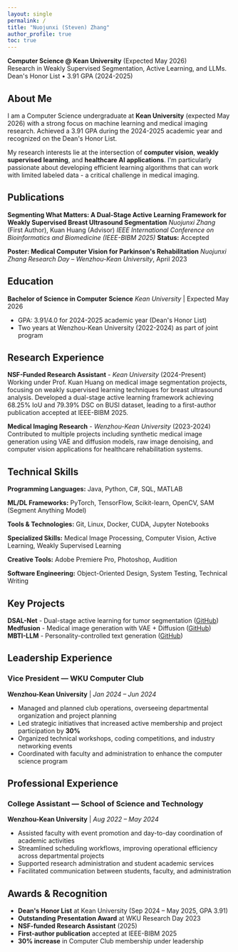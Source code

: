 ```yaml
---
layout: single
permalink: /
title: "Nuojunxi (Steven) Zhang"
author_profile: true
toc: true
---
```


**Computer Science @ Kean University** (Expected May 2026)  
Research in Weakly Supervised Segmentation, Active Learning, and LLMs.  
Dean's Honor List • 3.91 GPA (2024-2025)

## About Me

I am a Computer Science undergraduate at **Kean University** (expected May 2026) with a strong focus on machine learning and medical imaging research. Achieved a 3.91 GPA during the 2024-2025 academic year and recognized on the Dean's Honor List.

My research interests lie at the intersection of **computer vision**, **weakly supervised learning**, and **healthcare AI applications**. I'm particularly passionate about developing efficient learning algorithms that can work with limited labeled data - a critical challenge in medical imaging.

## Publications

**Segmenting What Matters: A Dual-Stage Active Learning Framework for Weakly Supervised Breast Ultrasound Segmentation**
*Nuojunxi Zhang* (First Author), Kuan Huang (Advisor)
*IEEE International Conference on Bioinformatics and Biomedicine (IEEE-BIBM 2025)*
**Status:** Accepted

**Poster: Medical Computer Vision for Parkinson's Rehabilitation**
*Nuojunxi Zhang*
*Research Day – Wenzhou-Kean University*, April 2023

## Education

**Bachelor of Science in Computer Science**
*Kean University* | Expected May 2026
- GPA: 3.91/4.0 for 2024-2025 academic year (Dean's Honor List)
- Two years at Wenzhou-Kean University (2022-2024) as part of joint program

## Research Experience

**NSF-Funded Research Assistant** - *Kean University* (2024-Present)
Working under Prof. Kuan Huang on medical image segmentation projects, focusing on weakly supervised learning techniques for breast ultrasound analysis. Developed a dual-stage active learning framework achieving 68.25% IoU and 79.39% DSC on BUSI dataset, leading to a first-author publication accepted at IEEE-BIBM 2025.

**Medical Imaging Research** - *Wenzhou-Kean University* (2023-2024)
Contributed to multiple projects including synthetic medical image generation using VAE and diffusion models, raw image denoising, and computer vision applications for healthcare rehabilitation systems.

## Technical Skills

**Programming Languages:** Java, Python, C#, SQL, MATLAB

**ML/DL Frameworks:** PyTorch, TensorFlow, Scikit-learn, OpenCV, SAM (Segment Anything Model)

**Tools & Technologies:** Git, Linux, Docker, CUDA, Jupyter Notebooks

**Specialized Skills:** Medical Image Processing, Computer Vision, Active Learning, Weakly Supervised Learning

**Creative Tools:** Adobe Premiere Pro, Photoshop, Audition

**Software Engineering:** Object-Oriented Design, System Testing, Technical Writing

## Key Projects

**DSAL-Net** - Dual-stage active learning for tumor segmentation ([GitHub](https://github.com/Steven-ZN/DSAL-Net))  
**Medfusion** - Medical image generation with VAE + Diffusion ([GitHub](https://github.com/Steven-ZN/Medfusion_Fake_Image))  
**MBTI-LLM** - Personality-controlled text generation ([GitHub](https://github.com/Steven-ZN/MBTI-LLM))

## Leadership Experience

### Vice President — WKU Computer Club
**Wenzhou-Kean University** | *Jan 2024 – Jun 2024*

- Managed and planned club operations, overseeing departmental organization and project planning
- Led strategic initiatives that increased active membership and project participation by **30%**
- Organized technical workshops, coding competitions, and industry networking events
- Coordinated with faculty and administration to enhance the computer science program

## Professional Experience

### College Assistant — School of Science and Technology
**Wenzhou-Kean University** | *Aug 2022 – May 2024*

- Assisted faculty with event promotion and day-to-day coordination of academic activities
- Streamlined scheduling workflows, improving operational efficiency across departmental projects
- Supported research administration and student academic services
- Facilitated communication between students, faculty, and administration


## Awards & Recognition

- **Dean's Honor List** at Kean University (Sep 2024 – May 2025, GPA 3.91)
- **Outstanding Presentation Award** at WKU Research Day 2023
- **NSF-funded Research Assistant** (2025)
- **First-author publication** accepted at IEEE-BIBM 2025
- **30% increase** in Computer Club membership under leadership

  
